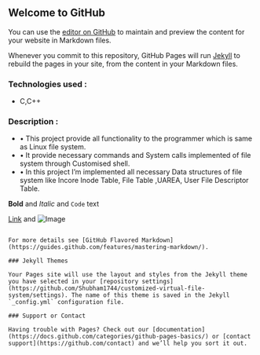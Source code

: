 ## Welcome to GitHub

You can use the [editor on GitHub](https://github.com/Shubham1744/customized-virtual-file-system/edit/main/README.md) to maintain and preview the content for your website in Markdown files.

Whenever you commit to this repository, GitHub Pages will run [Jekyll](https://jekyllrb.com/) to rebuild the pages in your site, from the content in your Markdown files.

### Technologies used :
- C,C++

### Description :
- • This project provide all functionality to the programmer which is same as Linux file system.
- • It provide necessary commands and System calls implemented of file system through Customised shell.
- • In this project I’m implemented all necessary Data structures of file system like Incore Inode Table, File Table ,UAREA, User File Descriptor Table.

**Bold** and _Italic_ and `Code` text

[Link](url) and ![Image](src)
```

For more details see [GitHub Flavored Markdown](https://guides.github.com/features/mastering-markdown/).

### Jekyll Themes

Your Pages site will use the layout and styles from the Jekyll theme you have selected in your [repository settings](https://github.com/Shubham1744/customized-virtual-file-system/settings). The name of this theme is saved in the Jekyll `_config.yml` configuration file.

### Support or Contact

Having trouble with Pages? Check out our [documentation](https://docs.github.com/categories/github-pages-basics/) or [contact support](https://github.com/contact) and we’ll help you sort it out.
